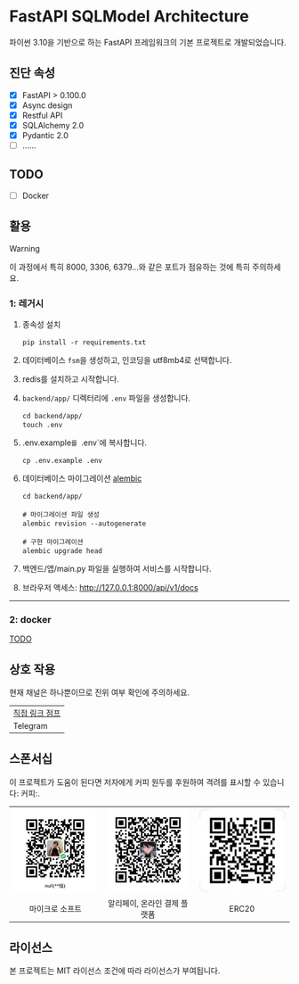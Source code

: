 # FastAPI SQLModel Architecture

파이썬 3.10을 기반으로 하는 FastAPI 프레임워크의 기본 프로젝트로 개발되었습니다.

## 진단 속성

- [x] FastAPI > 0.100.0
- [x] Async design
- [x] Restful API
- [x] SQLAlchemy 2.0
- [x] Pydantic 2.0
- [ ] ......

## TODO

- [ ] Docker

## 활용

> [!WARNING]
> 이 과정에서 특히 8000, 3306, 6379...와 같은 포트가 점유하는 것에 특히 주의하세요.

### 1: 레거시

1. 종속성 설치

    ```shell
    pip install -r requirements.txt
    ```

2. 데이터베이스 `fsm`을 생성하고, 인코딩을 utf8mb4로 선택합니다.
3. redis를 설치하고 시작합니다.
4. `backend/app/` 디렉터리에 `.env` 파일을 생성합니다.

    ```shell
    cd backend/app/
    touch .env
    ```

5. .env.example`를 `.env`에 복사합니다.

   ```shell
   cp .env.example .env
   ```

6. 데이터베이스 마이그레이션 [alembic](https://alembic.sqlalchemy.org/en/latest/tutorial.html)

    ```shell
    cd backend/app/
    
    # 마이그레이션 파일 생성
    alembic revision --autogenerate
    
    # 구현 마이그레이션
    alembic upgrade head
    ```

7. 백엔드/앱/main.py 파일을 실행하여 서비스를 시작합니다.
8. 브라우저 액세스: http://127.0.0.1:8000/api/v1/docs

---

### 2: docker

[TODO](#TODO)

## 상호 작용

현재 채널은 하나뿐이므로 진위 여부 확인에 주의하세요.

<table>
  <tr>
    <td><a href="https://t.me/+ZlPhIFkPp7E4NGI1">직접 링크 점프</a></td>
  </tr>
  <tr>
    <td> Telegram </td>
  </tr>
</table>

## 스폰서십

이 프로젝트가 도움이 된다면 저자에게 커피 원두를 후원하여 격려를 표시할 수 있습니다: 커피:.

<table>
  <tr>
    <td><img src="https://github.com/wu-clan/image/blob/master/pay/weixin.jpg?raw=true" width="180px" alt="Wechat"/>
    <td><img src="https://github.com/wu-clan/image/blob/master/pay/zfb.jpg?raw=true" width="180px" alt="Alipay"/>
    <td><img src="https://github.com/wu-clan/image/blob/master/pay/ERC20.jpg?raw=true" width="180px" alt="0x40D5e2304b452256afD9CE2d3d5531dc8d293138"/>
  </tr>
  <tr>
    <td align="center">마이크로 소프트</td>
    <td align="center">알리페이, 온라인 결제 플랫폼</td>
    <td align="center">ERC20</td>
  </tr>
</table>

## 라이선스

본 프로젝트는 MIT 라이선스 조건에 따라 라이선스가 부여됩니다.
